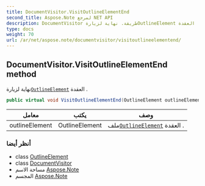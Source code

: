 ```yaml
---
title: DocumentVisitor.VisitOutlineElementEnd
second_title: Aspose.Note لمرجع NET API
description: DocumentVisitor طريقة. نهاية لزيارةOutlineElement العقدة .
type: docs
weight: 70
url: /ar/net/aspose.note/documentvisitor/visitoutlineelementend/
---
```

## DocumentVisitor.VisitOutlineElementEnd method

نهاية لزيارة[`OutlineElement`](../../outlineelement/) العقدة .

```csharp
public virtual void VisitOutlineElementEnd(OutlineElement outlineElement)
```

| معامل | يكتب | وصف |
| --- | --- | --- |
| outlineElement | OutlineElement | ملف[`OutlineElement`](../../outlineelement/) العقدة . |

### أنظر أيضا

* class [OutlineElement](../../outlineelement/)
* class [DocumentVisitor](../)
* مساحة الاسم [Aspose.Note](../../documentvisitor/)
* المجسم [Aspose.Note](../../../)


